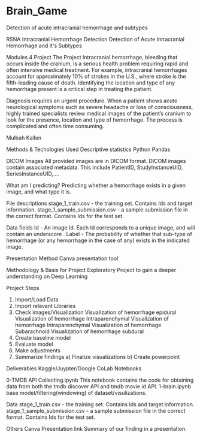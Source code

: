 # Brain_Game
Detection of acute intracranial hemorrhage and subtypes

RSNA Intracranial Hemorrhage Detection
Detection of Acute Intracranial Hemorrhage and it's Subtypes 

Modules 4 Project
The Project
Intracranial hemorrhage, bleeding that occurs inside the cranium, is a serious health problem requiring rapid and often intensive medical treatment. 
For example, intracranial hemorrhages account for approximately 10% of strokes in the U.S., where stroke is the fifth-leading cause of death. 
Identifying the location and type of any hemorrhage present is a critical step in treating the patient.

Diagnosis requires an urgent procedure. When a patient shows acute neurological symptoms such as severe headache or loss of consciousness, 
highly trained specialists review medical images of the patient’s cranium to look for the presence, location and type of hemorrhage. 
The process is complicated and often time consuming.


Mulbah Kallen

Methods & Techologies Used
Descriptive statistics
Python Pandas

DICOM Images
All provided images are in DICOM format. DICOM images contain associated metadata. 
This include PatientID, StudyInstanceUID, SeriesInstanceUID,....  

What am I predicting?
Predicting whether a hemorrhage exists in a given image, and what type it is.

File descriptions
stage_1_train.csv - the training set. Contains Ids and target information.
stage_1_sample_submission.csv - a sample submission file in the correct format. Contains Ids for the test set.

Data fields
Id - An image Id. Each Id corresponds to a unique image, and will contain an underscore .
Label - The probability of whether that sub-type of hemorrhage (or any hemorrhage in the case of any) exists in the indicated image.


Presentation Method
Canva presentation tool

Methodology & Basis for Project
Exploratory Project to gain a deeper understanding on Deep Learning 


Project Steps
1. Import/Load Data
2. Import relevant Libraries
3. Check images/Visualization
    Visualization of hemorrhage epidural
    Visualization of hemorrhage Intraparenchymal
    Visualization of hemorrhage Intraparenchymal
    Visualization of hemorrhage Subarachnoid
    Visualization of hemorrhage subdural
4. Create baseline model 
5. Evaluate model 
6. Make adjustments 
7. Summarize findings a) Finalize visualizations b) Create powerpoint

Deliverables
Kaggle/Juypter/Google CoLab Notebooks

0-TMDB API Collecting.ipynb This notebook contains the code for obtaining data from both the tmdb discover API and tmdb movie id API.
1-brain.ipynb base model/filtering(windowing) of dataset/visulizations.

Data
stage_1_train.csv - the training set. Contains Ids and target information.
stage_1_sample_submission.csv - a sample submission file in the correct format. Contains Ids for the test set.

Others
Canva Presentation link Summary of our finding in a presentation.
